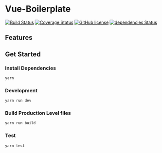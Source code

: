 # Vue-Boilerplate

[![Build Status](https://travis-ci.org/aquariuslt/vue-boilerplate.svg?branch=master)](https://travis-ci.org/aquariuslt/vue-boilerplate)
[![Coverage Status](https://coveralls.io/repos/github/aquariuslt/vue-boilerplate/badge.svg?branch=master)](https://coveralls.io/github/aquariuslt/vue-boilerplate?branch=master)
[![GitHub license](https://img.shields.io/github/license/aquariuslt/vue-boilerplate.svg)](https://github.com/aquariuslt/vue-boilerplate/blob/master/LICENSE)
[![dependencies Status](https://david-dm.org/aquariuslt/vue-boilerplate/status.svg)](https://david-dm.org/aquariuslt/vue-boilerplate)


## Features




## Get Started 

### Install Dependencies
```bash
yarn
```

### Development 
```bash
yarn run dev
```

### Build Production Level files
```bash
yarn run build
```

### Test
```bash
yarn test
```



